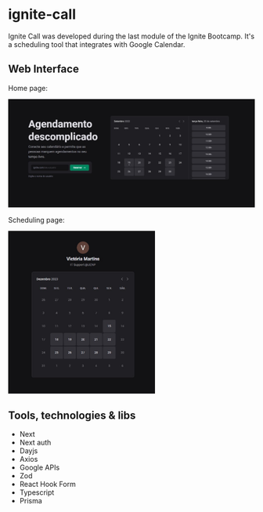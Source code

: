 # ignite-call

Ignite Call was developed during the last module of the Ignite Bootcamp. It's a scheduling tool that integrates with Google Calendar.

## Web Interface

Home page:

<img src="./public/interface.jpg" width="600px"/>

Scheduling page: 

<img src="./public/interface2.jpg" width="300px"/>

## Tools, technologies & libs

- Next
- Next auth
- Dayjs
- Axios
- Google APIs
- Zod
- React Hook Form 
- Typescript
- Prisma